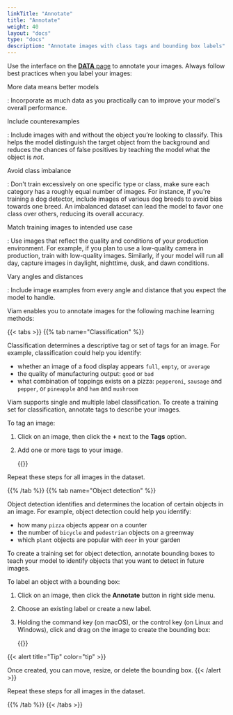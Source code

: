 ```yaml
---
linkTitle: "Annotate"
title: "Annotate"
weight: 40
layout: "docs"
type: "docs"
description: "Annotate images with class tags and bounding box labels"
---
```


Use the interface on the [**DATA** page](https://app.viam.com/data/view) to annotate your images.
Always follow best practices when you label your images:

More data means better models

: Incorporate as much data as you practically can to improve your model's overall performance.

Include counterexamples

: Include images with and without the object you’re looking to classify.
This helps the model distinguish the target object from the background and reduces the chances of false positives by teaching the model what the object is _not_.

Avoid class imbalance

: Don't train excessively on one specific type or class, make sure each category has a roughly equal number of images.
For instance, if you're training a dog detector, include images of various dog breeds to avoid bias towards one breed.
An imbalanced dataset can lead the model to favor one class over others, reducing its overall accuracy.

Match training images to intended use case

: Use images that reflect the quality and conditions of your production environment.
For example, if you plan to use a low-quality camera in production, train with low-quality images.
Similarly, if your model will run all day, capture images in daylight, nighttime, dusk, and dawn conditions.

Vary angles and distances

: Include image examples from every angle and distance that you expect the model to handle.

Viam enables you to annotate images for the following machine learning methods:

{{< tabs >}}
{{% tab name="Classification" %}}

Classification determines a descriptive tag or set of tags for an image.
For example, classification could help you identify:

- whether an image of a food display appears `full`, `empty`, or `average`
- the quality of manufacturing output: `good` or `bad`
- what combination of toppings exists on a pizza: `pepperoni`, `sausage` and `pepper`, or `pineapple` and `ham` and `mushroom`

Viam supports single and multiple label classification.
To create a training set for classification, annotate tags to describe your images.

To tag an image:

1. Click on an image, then click the **+** next to the **Tags** option.
1. Add one or more tags to your image.

   {{<gif webm_src="/services/data/tag-tortilla.webm" mp4_src="/services/data/tag-tortilla.mp4" alt="Tag image with a full label">}}

Repeat these steps for all images in the dataset.

{{% /tab %}}
{{% tab name="Object detection" %}}

Object detection identifies and determines the location of certain objects in an image.
For example, object detection could help you identify:

- how many `pizza` objects appear on a counter
- the number of `bicycle` and `pedestrian` objects on a greenway
- which `plant` objects are popular with `deer` in your garden

To create a training set for object detection, annotate bounding boxes to teach your model to identify objects that you want to detect in future images.

To label an object with a bounding box:

1. Click on an image, then click the **Annotate** button in right side menu.
1. Choose an existing label or create a new label.
1. Holding the command key (on macOS), or the control key (on Linux and Windows), click and drag on the image to create the bounding box:

   {{<gif webm_src="/services/data/label-magnemite.webm" mp4_src="/services/data/label-magnemite.mp4" alt="Add a bounding box around the magnemite pokemon in an image">}}

{{< alert title="Tip" color="tip" >}}

Once created, you can move, resize, or delete the bounding box.
{{< /alert >}}

Repeat these steps for all images in the dataset.

{{% /tab %}}
{{< /tabs >}}

